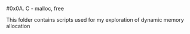 #0x0A. C - malloc, free

This folder contains scripts used for my exploration of dynamic memory allocation
